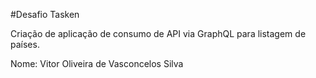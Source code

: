 #Desafio Tasken

Criação de aplicação de consumo de API via GraphQL para listagem de países.

Nome: Vitor Oliveira de Vasconcelos Silva